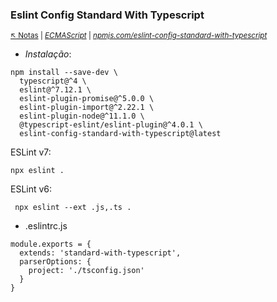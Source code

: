 ### Eslint Config Standard With Typescript

<sub>[:arrow_upper_left: Notas](../readme.md) \| [*ECMAScript*](https://www.ecma-international.org/publications-and-standards/standards/) \| [*npmjs.com/eslint-config-standard-with-typescript*](https://www.npmjs.com/package/eslint-config-standard-with-typescript)  <sub>

- *Instalação*:

```
npm install --save-dev \
  typescript@^4 \
  eslint@^7.12.1 \
  eslint-plugin-promise@^5.0.0 \
  eslint-plugin-import@^2.22.1 \
  eslint-plugin-node@^11.1.0 \
  @typescript-eslint/eslint-plugin@^4.0.1 \
  eslint-config-standard-with-typescript@latest
```

ESLint v7:
```
npx eslint .
```

ESLint v6:
```
 npx eslint --ext .js,.ts .
```

- .eslintrc.js
```
module.exports = {
  extends: 'standard-with-typescript',
  parserOptions: {
    project: './tsconfig.json'
  }
}
```